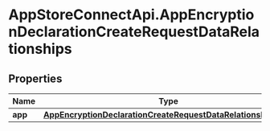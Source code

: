 # AppStoreConnectApi.AppEncryptionDeclarationCreateRequestDataRelationships

## Properties

Name | Type | Description | Notes
------------ | ------------- | ------------- | -------------
**app** | [**AppEncryptionDeclarationCreateRequestDataRelationshipsApp**](AppEncryptionDeclarationCreateRequestDataRelationshipsApp.md) |  | 


